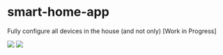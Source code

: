 # smart-home-app

Fully configure all devices in the house (and not only) [Work in Progress]

<img src="https://user-images.githubusercontent.com/37213839/154862117-0e931e1f-ec1a-4d4b-ba36-d027252f76f5.png"/>
<img src="https://user-images.githubusercontent.com/37213839/154862121-7d4ca4ab-155d-46c7-9e9a-c5fd8e8fcb95.png"/>
